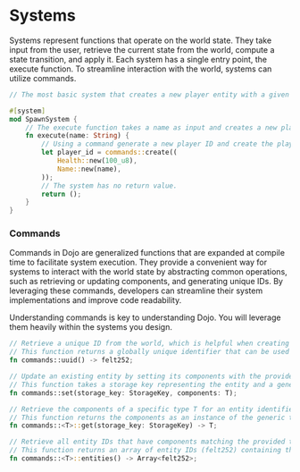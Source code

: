 # Systems

Systems represent functions that operate on the world state. They take input from the user, retrieve the current state from the world, compute a state transition, and apply it. Each system has a single entry point, the execute function. To streamline interaction with the world, systems can utilize 
commands.

```rust
// The most basic system that creates a new player entity with a given name and 100 health.

#[system]
mod SpawnSystem {
    // The execute function takes a name as input and creates a new player entity with the specified name and 100 health.
    fn execute(name: String) {
        // Using a command generate a new player ID and create the player entity with the Health and Name components.
        let player_id = commands::create((
            Health::new(100_u8),
            Name::new(name),
        ));
        // The system has no return value.
        return ();
    }
}
```


### Commands

Commands in Dojo are generalized functions that are expanded at compile time to facilitate system execution. They provide a convenient way for systems to interact with the world state by abstracting common operations, such as retrieving or updating components, and generating unique IDs. By leveraging these commands, developers can streamline their system implementations and improve code readability.

Understanding commands is key to understanding Dojo. You will leverage them heavily within the systems you design.

```rust
// Retrieve a unique ID from the world, which is helpful when creating a new entity.
// This function returns a globally unique identifier that can be used as an entity ID.
fn commands::uuid() -> felt252;

// Update an existing entity by setting its components with the provided values.
// This function takes a storage key representing the entity and a generic type T for the components to be updated.
fn commands::set(storage_key: StorageKey, components: T);

// Retrieve the components of a specific type T for an entity identified by the storage key.
// This function returns the components as an instance of the generic type T.
fn commands::<T>::get(storage_key: StorageKey) -> T;

// Retrieve all entity IDs that have components matching the provided type T.
// This function returns an array of entity IDs (felt252) containing the specified components.
fn commands::<T>::entities() -> Array<felt252>;
```

